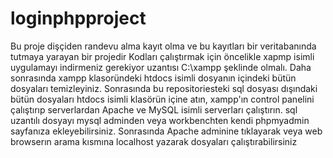 # loginphpproject
Bu proje dişçiden randevu alma kayıt olma ve bu kayıtları bir veritabanında tutmaya yarayan bir projedir
Kodları çalıştırmak için öncelikle xapmp isimli uygulamayı indirmeniz gerekiyor uzantısı C:\xampp şeklinde olmalı.
Daha sonrasında xampp klasoründeki htdocs isimli dosyanın içindeki bütün dosyaları temizleyiniz. Sonrasında bu repositoriesteki sql dosyası dışındaki
bütün dosyaları htdocs isimli klasörün içine atın, xampp'ın control panelini çalıştırıp serverlardan Apache ve MySQL isimli serverları çalıştırın.
sql uzantılı dosyayı mysql adminden veya workbenchten kendi phpmyadmin sayfanıza ekleyebilirsiniz. Sonrasında Apache adminine tıklayarak veya web browserın arama 
kısmına localhost yazarak dosyaları çalıştırabilirsiniz
